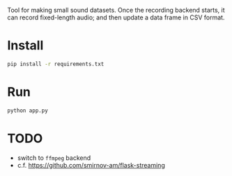 Tool for making small sound datasets. Once the recording backend starts, it can record fixed-length audio; and then update a data frame in CSV format.

# Install
```bash
pip install -r requirements.txt
```

# Run
```bash
python app.py
```

# TODO
- switch to `ffmpeg` backend
- c.f. https://github.com/smirnov-am/flask-streaming
